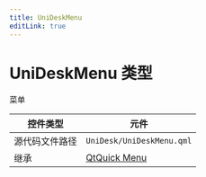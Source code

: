 ```yaml
---
title: UniDeskMenu
editLink: true
---
```

# UniDeskMenu 类型
菜单

| 控件类型    | 元件                                                                      |
| ------- | ----------------------------------------------------------------------- |
| 源代码文件路径 | `UniDesk/UniDeskMenu.qml`                                               |
| 继承      | [QtQuick Menu](https://doc.qt.io/qt-6.8/qml-qtquick-controls-menu.html) |
